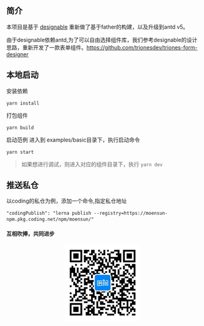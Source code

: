 
## 简介

本项目是基于 [designable](https://github.com/alibaba/designable) 重新做了基于father的构建，以及升级到antd v5。

由于designable依赖antd,为了可以自由选择组件库，我们参考designable的设计思路，重新开发了一款表单组件。https://github.com/trionesdev/triones-form-designer

## 本地启动
安装依赖
```
yarn install
```
 打包组件
```
yarn build
```
启动范例
进入到 examples/basic目录下，执行启动命令
```
yarn start
```
> 如果想进行调试，则进入对应的组件目录下，执行 ``yarn dev``


## 推送私仓
以coding的私仓为例，添加一个命令,指定私仓地址
```
"codingPublish": "lerna publish --registry=https://moensun-npm.pkg.coding.net/npm/moensun/"
```

#### 互相吹捧，共同进步
<div style="width: 100%;text-align: center">
<img src="images/shuque_wx.jpg" width="200px" alt="">
</div>